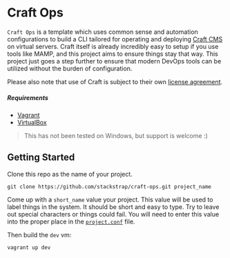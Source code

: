 # Craft Ops

`Craft Ops` is a template which uses common sense and automation 
configurations to build a CLI tailored for operating and deploying 
[Craft CMS][craft_link] on virtual servers. Craft itself is already
incredibly easy to setup if you use tools like MAMP, and this project
aims to ensure things stay that way. This project just goes a step
further to ensure that modern DevOps tools can be utilized without
the burden of configuration.

Please also note that use of Craft is subject to their own
[license agreement][craft_license].

##### Requirements

- [Vagrant][vagrant_link]
- [VirtualBox][virtualbox_link]

> This has not been tested on Windows, but support is welcome :)

## Getting Started

Clone this repo as the name of your project.

```
git clone https://github.com/stackstrap/craft-ops.git project_name
```

Come up with a `short_name` value your project. This value will be
used to label things in the system. It should be short and easy to
type. Try to leave out special characters or things could fail.
You will need to enter this value into the proper place in the
[`project.conf`][project_conf_link] file.

Then build the `dev` vm:

```
vagrant up dev
```

[craft_link]: https://buildwithcraft.com/
[craft_license]: https://buildwithcraft.com/license
[project_conf_link]: https://github.com/stackstrap/craft-ops/blob/master/private.conf
[vagrant_link]: http://vagrantup.com
[virtualbox_link]: http://virtualbox.org

